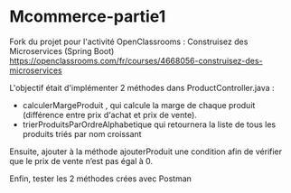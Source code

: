 # Mcommerce-partie1

Fork du projet pour l'activité OpenClassrooms : Construisez des Microservices (Spring Boot)
https://openclassrooms.com/fr/courses/4668056-construisez-des-microservices

L'objectif était d'implémenter 2 méthodes dans ProductController.java  :
* calculerMargeProduit , qui calcule la marge de chaque produit (différence entre prix d‘achat et prix de vente).
* trierProduitsParOrdreAlphabetique  qui retournera la liste de tous les produits triés par nom croissant 

Ensuite, ajouter à la méthode  ajouterProduit  une condition afin de vérifier que le prix de vente n’est pas égal à 0. 

Enfin, tester les 2 méthodes crées avec Postman


